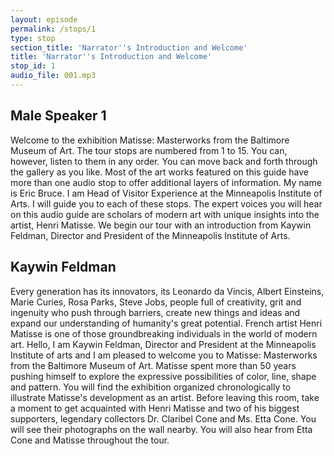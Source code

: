 ```yaml
---
layout: episode
permalink: /stops/1
type: stop
section_title: 'Narrator''s Introduction and Welcome'
title: 'Narrator''s Introduction and Welcome'
stop_id: 1
audio_file: 001.mp3
---
```


## Male Speaker 1

Welcome to the exhibition Matisse: Masterworks from the Baltimore Museum of Art.  The tour stops are numbered from 1 to 15.  You can, however, listen to them in any order.  You can move back and forth through the gallery as you like.  Most of the art works featured on this guide have more than one audio stop to offer additional layers of information.  My name is Eric Bruce. I am Head of Visitor Experience at the Minneapolis Institute of Arts.  I will guide you to each of these stops.  The expert voices you will hear on this audio guide are scholars of modern art with unique insights into the artist, Henri Matisse.  We begin our tour with an introduction from Kaywin Feldman, Director and President of the Minneapolis Institute of Arts.

## Kaywin Feldman

Every generation has its innovators, its Leonardo da Vincis, Albert Einsteins, Marie Curies, Rosa Parks, Steve Jobs, people full of creativity, grit and ingenuity who push through barriers, create new things and ideas and expand our understanding of humanity's great potential.  French artist Henri Matisse is one of those groundbreaking individuals in the world of modern art.  Hello, I am Kaywin Feldman, Director and President at the Minneapolis Institute of arts and I am pleased to welcome you to Matisse: Masterworks from the Baltimore Museum of Art.  Matisse spent more than 50 years pushing himself to explore the expressive possibilities of color, line, shape and pattern.  You will find the exhibition organized chronologically to illustrate Matisse's development as an artist.  Before leaving this room, take a moment to get acquainted with Henri Matisse and two of his biggest supporters, legendary collectors Dr. Claribel Cone and Ms. Etta Cone.  You will see their photographs on the wall nearby.  You will also hear from Etta Cone and Matisse throughout the tour.
